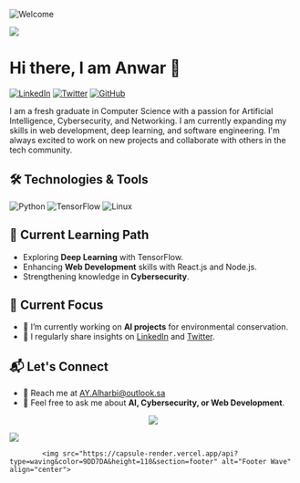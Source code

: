 <!-- Welcome Banner -->
![Welcome](https://raw.githubusercontent.com/AnwarAlharbi/AnwarAlharbi/main/header.gif)

<!-- Typing Animation -->
<img src="https://readme-typing-svg.herokuapp.com?color=F72585&vCenter=true&multiline=true&width=600&height=70&lines=Aspiring+AI+Expert+%7C+Cybersecurity+Enthusiast;Always+Learning+%7C+Forever+Curious+%7C+Driven+By+Innovation" align="center" />

# Hi there, I am Anwar 👋

[![LinkedIn](https://img.shields.io/badge/LinkedIn-0077B5?style=for-the-badge&logo=linkedin&logoColor=white)](https://www.linkedin.com/in/aa-anwar-alharbi/)
[![Twitter](https://img.shields.io/badge/Twitter-1DA1F2?style=for-the-badge&logo=twitter&logoColor=white)](https://X.com/AYAlharbi)
[![GitHub](https://img.shields.io/badge/GitHub-100000?style=for-the-badge&logo=github&logoColor=white)](https://github.com/AY-Alharbi)

<!-- Professional Summary -->
I am a fresh graduate in Computer Science with a passion for Artificial Intelligence, Cybersecurity, and Networking. I am currently expanding my skills in web development, deep learning, and software engineering. I'm always excited to work on new projects and collaborate with others in the tech community.

## 🛠️ Technologies & Tools

![Python](https://img.shields.io/badge/python-3670A0?style=for-the-badge&logo=python&logoColor=ffdd54)
![TensorFlow](https://img.shields.io/badge/TensorFlow-FF6F00?style=for-the-badge&logo=tensorflow&logoColor=white)
![Linux](https://img.shields.io/badge/Linux-FCC624?style=for-the-badge&logo=linux&logoColor=black)

## 🌱 Current Learning Path

- Exploring **Deep Learning** with TensorFlow.
- Enhancing **Web Development** skills with React.js and Node.js.
- Strengthening knowledge in **Cybersecurity**.

## 🎯 Current Focus

- 🔭 I’m currently working on **AI projects** for environmental conservation.
- 📝 I regularly share insights on [LinkedIn](https://www.linkedin.com/in/aa-anwar-alharbi/) and [Twitter](https://X.com/AYAlharbi).

## 📬 Let's Connect

- 📧 Reach me at [AY.Alharbi@outlook.sa](mailto:AY.Alharbi@outlook.sa)
- 💬 Feel free to ask me about **AI, Cybersecurity, or Web Development**.

<!-- Footer Wave -->
<p align="center">
<img src="https://capsule-render.vercel.app/api?type=waving&color= #9DD7DA&height=110&section=footer"/>

        
</p>

<!-- Typing Animation -->
<img src="https://readme-typing-svg.herokuapp.com?color=F72585&vCenter=true&multiline=true&width=600&height=70&lines=Aspiring+AI+Expert+%7C+Cybersecurity+Enthusiast;Always+Learning+%7C+Forever+Curious+%7C+Driven+By+Innovation" align="center" />



            <img src="https://capsule-render.vercel.app/api?type=waving&color=9DD7DA&height=110&section=footer" alt="Footer Wave" align="center">
